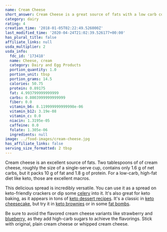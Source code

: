 ```yaml
---
name: Cream Cheese
short_answer: Cream Cheese is a great source of fats with a low carb count.
category: dairy
rating: 4
creation_time: '2018-01-05T02:22:49.526000Z'
last_modified_time: '2020-04-24T21:02:39.526177+00:00'
has_plural_title: false
affiliate_links: null
usda_multiplier: 2
usda_info:
  fdc_id: '173418'
  name: Cheese, cream
  category: Dairy and Egg Products
  portion_quantity: 1.0
  portion_unit: tbsp
  portion_grams: 14.5
  calories: 50.75
  protein: 0.89175
  fat: 4.993799999999999
  carbs: 0.8003999999999999
  fiber: 0.0
  vitamin_b6: 8.119999999999998e-06
  vitamin_b12: 3.19e-08
  vitamin_c: 0.0
  niacin: 1.3195e-05
  caffeine: 0.0
  folate: 1.305e-06
  ingredients: null
image: ../food-images/cream-cheese.jpg
has_affiliate_links: false
serving_size_formatted: 2 tbsp
---
```


Cream cheese is an excellent source of fats. Two tablespoons of of cream cheese, roughly the size of a single-serve cup, contains only 1.6 g of net carbs, but it packs 10 g of fat and 1.8 g of protein. For a low-carb, high-fat diet like keto, those are excellent macros.

This delicious spread is incredibly versatile. You can use it as a spread on keto-friendly crackers or dip some [celery](/celery) into it. It's also great for keto baking, as it appears in tons of [keto dessert recipes](https://recipe-search.isitketo.org/?q=%22cream%20cheese%22&category=dessert). It's a classic in [keto cheesecake](https://recipe-search.isitketo.org/?q=%22cream%20cheese%22%20cheesecake&category=dessert), but try it in [keto brownies](https://recipe-search.isitketo.org/?q=%22cream%20cheese%22%20brownies&category=dessert) or in some [fat bombs](https://recipe-search.isitketo.org/?q=%22cream%20cheese%22%20fat%20bomb&category=dessert).

Be sure to avoid the flavored cream cheese variants like strawberry and [blueberry](/blueberries), as they add high-carb sugars to achieve the flavorings. Stick with original, plain cream cheese or whipped cream cheese.
